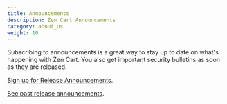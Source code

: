 ```yaml
---
title: Announcements 
description: Zen Cart Announcements 
category: about_us
weight: 10
---
```


Subscribing to announcements is a great way to stay up to date on what's happening with Zen Cart.  You also get important security bulletins as soon as they are released.  

[Sign up for Release Announcements](https://www.zen-cart.com/subscription.php?do=addsubscription&f=2).

[See past release announcements](https://www.zen-cart.com/forumdisplay.php?2-Zen-Cart-Release-Announcements).
